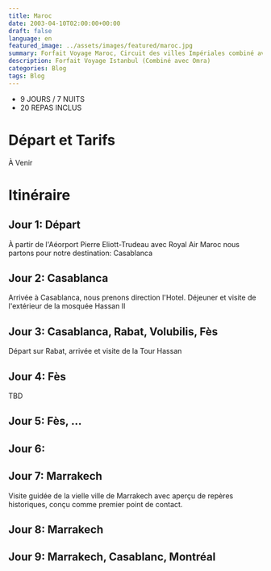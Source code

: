 ```yaml
---
title: Maroc
date: 2003-04-10T02:00:00+00:00
draft: false
language: en
featured_image: ../assets/images/featured/maroc.jpg
summary: Forfait Voyage Maroc, Circuit des villes Impériales combiné avec Omra
description: Forfait Voyage Istanbul (Combiné avec Omra)
categories: Blog
tags: Blog
---
```


- 9 JOURS / 7 NUITS
- 20 REPAS INCLUS

# Départ et Tarifs

À Venir

# Itinéraire

## Jour 1: Départ

À partir de l'Aéorport Pierre Eliott-Trudeau avec Royal Air Maroc nous partons pour notre destination: Casablanca

## Jour 2: Casablanca

Arrivée à Casablanca, nous prenons direction l'Hotel. Déjeuner et visite de l'extérieur de la mosquée Hassan II

## Jour 3: Casablanca, Rabat, Volubilis, Fès

Départ sur Rabat, arrivée et visite de la Tour Hassan

## Jour 4: Fès

TBD

## Jour 5: Fès, ...

## Jour 6: 

## Jour 7: Marrakech
Visite guidée de la vielle ville de Marrakech avec aperçu de repères historiques, conçu comme premier point de contact.

## Jour 8: Marrakech

## Jour 9: Marrakech, Casablanc, Montréal
